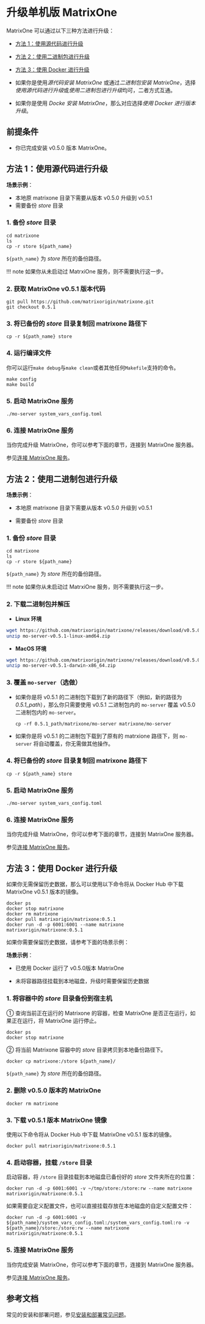 # **升级单机版 MatrixOne**

MatrixOne 可以通过以下三种方法进行升级：

- <p><a href="#code_source_update">方法 1：使用源代码进行升级</a></p>
- <p><a href="#binary_packages_update">方法 2：使用二进制包进行升级</a></p>
- <p><a href="#use_docker_update">方法 3：使用 Docker 进行升级</a></p>

- 如果你是使用*源代码安装 MatrixOne* 或通过*二进制包安装 MatrixOne*，选择*使用源代码进行升级*或*使用二进制包进行升级*均可，二者方式互通。

- 如果你是使用 *Docke 安装 MatrixOne*，那么对应选择*使用 Docker 进行版本升级*。

## 前提条件

- 你已完成安装 v0.5.0 版本 MatrixOne。

## <h2><a name="code_source_update">方法 1：使用源代码进行升级</a></h2>

**场景示例**：

- 本地原 matrixone 目录下需要从版本 v0.5.0 升级到 v0.5.1
- 需要备份 *store* 目录

### 1. 备份 *store* 目录

```
cd matrixone
ls
cp -r store ${path_name}
```

`${path_name}` 为 *store* 所在的备份路径。

!!! note
    如果你从未启动过 MatrxiOne 服务，则不需要执行这一步。

### 2. 获取 MatrixOne v0.5.1 版本代码

```
git pull https://github.com/matrixorigin/matrixone.git
git checkout 0.5.1
```

### 3. 将已备份的 *store* 目录复制回 matrixone 路径下

```
cp -r ${path_name} store
```

### 4. 运行编译文件

你可以运行`make debug`与`make clean`或者其他任何`Makefile`支持的命令。

```
make config
make build
```

### 5. 启动 MatrixOne 服务

```
./mo-server system_vars_config.toml
```

### 6. 连接 MatrixOne 服务

当你完成升级 MatrixOne，你可以参考下面的章节，连接到 MatrixOne 服务器。

参见[连接 MatrixOne 服务](connect-to-matrixone-server.md)。

## <h2><a name="binary_packages_update">方法 2：使用二进制包进行升级</a></h2>

**场景示例**：

- 本地原 matrixone 目录下需要从版本 v0.5.0 升级到 v0.5.1

- 需要备份 *store* 目录

### 1. 备份 *store* 目录

```
cd matrixone
ls
cp -r store ${path_name}
```

`${path_name}` 为 *store* 所在的备份路径。

!!! note
    如果你从未启动过 MatrxiOne 服务，则不需要执行这一步。

### 2. 下载二进制包并解压

- **Linux 环境**

```bash
wget https://github.com/matrixorigin/matrixone/releases/download/v0.5.0/mo-server-v0.5.1-linux-amd64.zip
unzip mo-server-v0.5.1-linux-amd64.zip
```

- **MacOS 环境**

```bash
wget https://github.com/matrixorigin/matrixone/releases/download/v0.5.0/mo-server-v0.5.1-darwin-x86_64.zip
unzip mo-server-v0.5.1-darwin-x86_64.zip
```

### 3. 覆盖 `mo-server`（选做）

- 如果你是将 v0.5.1 的二进制包下载到了新的路径下（例如，新的路径为 *0.5.1_path*），那么你只需要使用 v0.5.1 二进制包内的 `mo-server` 覆盖 v0.5.0 二进制包内的 `mo-server`。

  ```
  cp -rf 0.5.1_path/matrixone/mo-server matrixone/mo-server
  ```

- 如果你是将 v0.5.1 的二进制包下载到了原有的 matrxione 路径下，则  `mo-server` 将自动覆盖，你无需做其他操作。

### 4. 将已备份的 *store* 目录复制回 matrixone 路径下

```
cp -r ${path_name} store
```

### 5. 启动 MatrixOne 服务

```
./mo-server system_vars_config.toml
```

### 6. 连接 MatrixOne 服务

当你完成升级 MatrixOne，你可以参考下面的章节，连接到 MatrixOne 服务器。

参见[连接 MatrixOne 服务](connect-to-matrixone-server.md)。

## <h2><a name="use_docker_update">方法 3：使用 Docker 进行升级</a></h2>

如果你无需保留历史数据，那么可以使用以下命令将从 Docker Hub 中下载 MatrixOne v0.5.1 版本的镜像。

```
docker ps
docker stop matrixone
docker rm matrixone
docker pull matrixorigin/matrixone:0.5.1
docker run -d -p 6001:6001 --name matrixone matrixorigin/matrixone:0.5.1
```

如果你需要保留历史数据，请参考下面的场景示例：

**场景示例**：

- 已使用 Docker 运行了 v0.5.0版本 MatrixOne

- 未将容器路径挂载到本地磁盘，升级时需要保留历史数据

### 1. 将容器中的 *store* 目录备份到宿主机

① 查询当前正在运行的 Matrixone 的容器，检查 MatrixOne 是否正在运行，如果正在运行，将 MatrixOne 运行停止。

```
docker ps
docker stop matrixone
```

② 将当前 Matrixone 容器中的 *store* 目录拷贝到本地备份路径下。

```
docker cp matrixone:/store ${path_name}/
```

`${path_name}` 为 *store* 所在的备份路径。

### 2. 删除 v0.5.0 版本的 MatrixOne

```
docker rm matrixone
```

### 3. 下载 v0.5.1 版本 MatrixOne 镜像

使用以下命令将从 Docker Hub 中下载 MatrixOne v0.5.1 版本的镜像。

```
docker pull matrixorigin/matrixone:0.5.1
```

### 4. 启动容器，挂载 `/store` 目录

启动容器，将 `/store` 目录挂载到本地磁盘已备份好的 *store* 文件夹所在的位置：

```
docker run -d -p 6001:6001 -v ~/tmp/store:/store:rw --name matrixone matrixorigin/matrixone:0.5.1
```

如果需要自定义配置文件，也可以直接挂载存放在本地磁盘的自定义配置文件：

```
docker run -d -p 6001:6001 -v ${path_name}/system_vars_config.toml:/system_vars_config.toml:ro -v ${path_name}/store:/store:rw --name matrixone matrixorigin/matrixone:0.5.1
```

### 5. 连接 MatrixOne 服务

当你完成安装 MatrixOne，你可以参考下面的章节，连接到 MatrixOne 服务器。

参见[连接 MatrixOne 服务](connect-to-matrixone-server.md)。

## 参考文档

常见的安装和部署问题，参见[安装和部署常见问题](../FAQs/deployment-faqs.md)。
